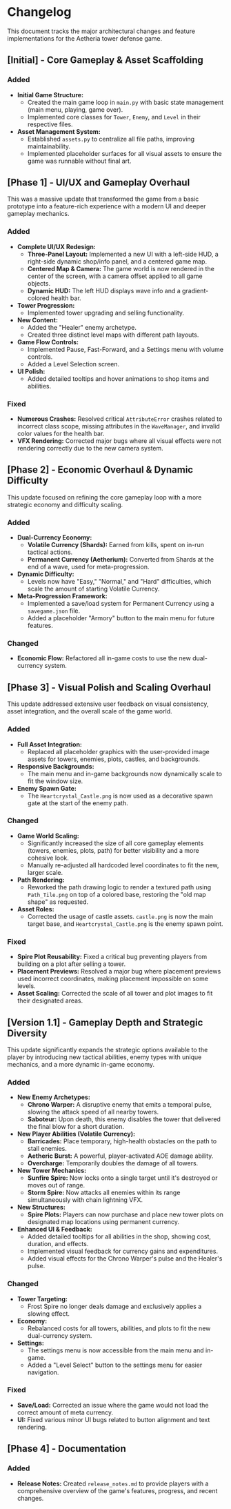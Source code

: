 # Changelog

This document tracks the major architectural changes and feature implementations for the Aetheria tower defense game.

## [Initial] - Core Gameplay & Asset Scaffolding

### Added
- **Initial Game Structure:**
  - Created the main game loop in `main.py` with basic state management (main menu, playing, game over).
  - Implemented core classes for `Tower`, `Enemy`, and `Level` in their respective files.
- **Asset Management System:**
  - Established `assets.py` to centralize all file paths, improving maintainability.
  - Implemented placeholder surfaces for all visual assets to ensure the game was runnable without final art.

## [Phase 1] - UI/UX and Gameplay Overhaul

This was a massive update that transformed the game from a basic prototype into a feature-rich experience with a modern UI and deeper gameplay mechanics.

### Added
- **Complete UI/UX Redesign:**
  - **Three-Panel Layout:** Implemented a new UI with a left-side HUD, a right-side dynamic shop/info panel, and a centered game map.
  - **Centered Map & Camera:** The game world is now rendered in the center of the screen, with a camera offset applied to all game objects.
  - **Dynamic HUD:** The left HUD displays wave info and a gradient-colored health bar.
- **Tower Progression:**
  - Implemented tower upgrading and selling functionality.
- **New Content:**
  - Added the "Healer" enemy archetype.
  - Created three distinct level maps with different path layouts.
- **Game Flow Controls:**
  - Implemented Pause, Fast-Forward, and a Settings menu with volume controls.
  - Added a Level Selection screen.
- **UI Polish:**
  - Added detailed tooltips and hover animations to shop items and abilities.

### Fixed
- **Numerous Crashes:** Resolved critical `AttributeError` crashes related to incorrect class scope, missing attributes in the `WaveManager`, and invalid color values for the health bar.
- **VFX Rendering:** Corrected major bugs where all visual effects were not rendering correctly due to the new camera system.

## [Phase 2] - Economic Overhaul & Dynamic Difficulty

This update focused on refining the core gameplay loop with a more strategic economy and difficulty scaling.

### Added
- **Dual-Currency Economy:**
  - **Volatile Currency (Shards):** Earned from kills, spent on in-run tactical actions.
  - **Permanent Currency (Aetherium):** Converted from Shards at the end of a wave, used for meta-progression.
- **Dynamic Difficulty:**
  - Levels now have "Easy," "Normal," and "Hard" difficulties, which scale the amount of starting Volatile Currency.
- **Meta-Progression Framework:**
  - Implemented a save/load system for Permanent Currency using a `savegame.json` file.
  - Added a placeholder "Armory" button to the main menu for future features.

### Changed
- **Economic Flow:** Refactored all in-game costs to use the new dual-currency system.

## [Phase 3] - Visual Polish and Scaling Overhaul

This update addressed extensive user feedback on visual consistency, asset integration, and the overall scale of the game world.

### Added
- **Full Asset Integration:**
  - Replaced all placeholder graphics with the user-provided image assets for towers, enemies, plots, castles, and backgrounds.
- **Responsive Backgrounds:**
  - The main menu and in-game backgrounds now dynamically scale to fit the window size.
- **Enemy Spawn Gate:**
  - The `Heartcrystal_Castle.png` is now used as a decorative spawn gate at the start of the enemy path.

### Changed
- **Game World Scaling:**
  - Significantly increased the size of all core gameplay elements (towers, enemies, plots, path) for better visibility and a more cohesive look.
  - Manually re-adjusted all hardcoded level coordinates to fit the new, larger scale.
- **Path Rendering:**
  - Reworked the path drawing logic to render a textured path using `Path_Tile.png` on top of a colored base, restoring the "old map shape" as requested.
- **Asset Roles:**
  - Corrected the usage of castle assets. `castle.png` is now the main target base, and `Heartcrystal_Castle.png` is the enemy spawn point.

### Fixed
- **Spire Plot Reusability:** Fixed a critical bug preventing players from building on a plot after selling a tower.
- **Placement Previews:** Resolved a major bug where placement previews used incorrect coordinates, making placement impossible on some levels.
- **Asset Scaling:** Corrected the scale of all tower and plot images to fit their designated areas.

## [Version 1.1] - Gameplay Depth and Strategic Diversity

This update significantly expands the strategic options available to the player by introducing new tactical abilities, enemy types with unique mechanics, and a more dynamic in-game economy.

### Added
- **New Enemy Archetypes:**
  - **Chrono Warper:** A disruptive enemy that emits a temporal pulse, slowing the attack speed of all nearby towers.
  - **Saboteur:** Upon death, this enemy disables the tower that delivered the final blow for a short duration.
- **New Player Abilities (Volatile Currency):**
  - **Barricades:** Place temporary, high-health obstacles on the path to stall enemies.
  - **Aetheric Burst:** A powerful, player-activated AOE damage ability.
  - **Overcharge:** Temporarily doubles the damage of all towers.
- **New Tower Mechanics:**
  - **Sunfire Spire:** Now locks onto a single target until it's destroyed or moves out of range.
  - **Storm Spire:** Now attacks all enemies within its range simultaneously with chain lightning VFX.
- **New Structures:**
  - **Spire Plots:** Players can now purchase and place new tower plots on designated map locations using permanent currency.
- **Enhanced UI & Feedback:**
  - Added detailed tooltips for all abilities in the shop, showing cost, duration, and effects.
  - Implemented visual feedback for currency gains and expenditures.
  - Added visual effects for the Chrono Warper's pulse and the Healer's pulse.

### Changed
- **Tower Targeting:**
  - Frost Spire no longer deals damage and exclusively applies a slowing effect.
- **Economy:**
  - Rebalanced costs for all towers, abilities, and plots to fit the new dual-currency system.
- **Settings:**
  - The settings menu is now accessible from the main menu and in-game.
  - Added a "Level Select" button to the settings menu for easier navigation.

### Fixed
- **Save/Load:** Corrected an issue where the game would not load the correct amount of meta currency.
- **UI:** Fixed various minor UI bugs related to button alignment and text rendering.

## [Phase 4] - Documentation

### Added
- **Release Notes:** Created `release_notes.md` to provide players with a comprehensive overview of the game's features, progress, and recent changes.

